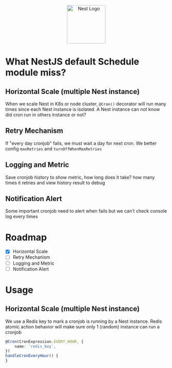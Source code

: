 <p align="center">
  <img src="https://nestjs.com/img/logo-small.svg" width="120" alt="Nest Logo" />
</p>

# What NestJS default Schedule module miss?

## Horizontal Scale (multiple Nest instance)
When we scale Nest in K8s or node cluster, `@Cron()` decorator will run many times since each Nest instance is isolated. 
A Nest instance can not know did cron run in others instance or not? 

## Retry Mechanism
If "every day cronjob" fails, we must wait a day for next cron. We better config `maxRetries` and `turnOffWhenMaxRetries`

## Logging and Metric
Save cronjob history to show metric, how long does it take? how many times it retries and view history result to debug

## Notification Alert
Some important cronjob need to alert when fails but we can't check console log every times

# Roadmap
- [x] Horizontal Scale
- [ ] Retry Mechanism
- [ ] Logging and Metric
- [ ] Notification Alert

# Usage
## Horizontal Scale (multiple Nest instance)
We use a Redis key to mark a cronjob is running by a Nest instance. Redis atomic action behavior will make sure only 1 (random) instance can run a cronjob
```typescript
@Cron(CronExpression.EVERY_HOUR, {
    name: 'redis_key',
})
handleCronEveryHour() {
}
```
